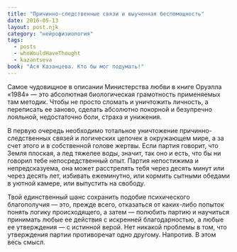 ```yaml
---
title: "Причинно-следственные связи и выученная беспомощность"
date: 2016-05-13
layout: post.njk
category: "нейрофизиология"
tags:
  - posts
  - whoWouldHaveThought
  - kazantseva
book: "Ася Казанцева. Кто бы мог подумать!"
---
```


Самое чудовищное в описании Министерства любви в книге Оруэлла «1984» — это абсолютная биологическая грамотность применяемых там методик. Чтобы не просто сломать и уничтожить личность, а переписать ее заново, сделать абсолютно покорной и безупречно лояльной, недостаточно боли, страха и унижения.

В первую очередь необходимо тотальное уничтожение причинно-следственных связей и логических цепочек в окружающем мире, а за счет этого и в собственной голове жертвы. Если партия говорит, что Земля плоская, а лед тяжелее воды, значит, так оно и есть, что бы ни говорил тебе непосредственный опыт. Партия непостижима и непредсказуема, она может расстрелять тебя через десять минут или через десять лет, избивать ежеминутно, или кормить сытными обедами в уютной камере, или выпустить на свободу.

Твой единственный шанс сохранить подобие психического благополучия — это, прежде всего, отказаться от каких-либо попыток понять логику происходящего, а затем — полюбить партию и научиться принимать любые ее действия с искренней благодарностью, а любые ее утверждения — с истинной верой. Нет никакой проблемы в том, что утверждения партии противоречат одно другому. Напротив. В этом весь смысл.
